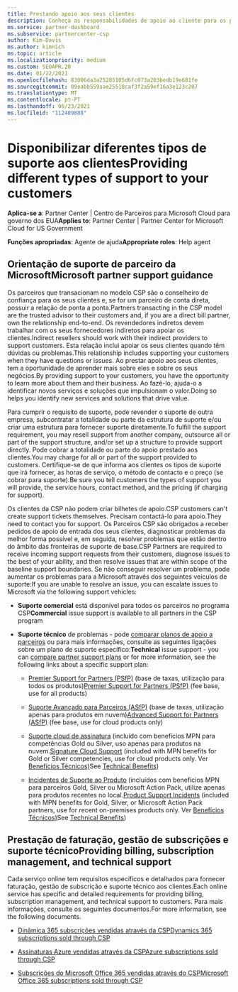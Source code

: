 ```yaml
---
title: Prestando apoio aos seus clientes
description: Conheça as responsabilidades de apoio ao cliente para os parceiros no programa CSP. Abrange o apoio à faturação, gestão de subscrições e questões técnicas.
ms.service: partner-dashboard
ms.subservice: partnercenter-csp
author: Kim-Davis
ms.author: kimnich
ms.topic: article
ms.localizationpriority: medium
ms.custom: SEOAPR.20
ms.date: 01/22/2021
ms.openlocfilehash: 83006da3a25285105d6fc073a203bedb19e681fe
ms.sourcegitcommit: 09eabb559aae25518caf3f2a59ef16a3e123c207
ms.translationtype: MT
ms.contentlocale: pt-PT
ms.lasthandoff: 06/23/2021
ms.locfileid: "112489888"
---
```

# <a name="providing-different-types-of-support-to-your-customers"></a><span data-ttu-id="3f380-104">Disponibilizar diferentes tipos de suporte aos clientes</span><span class="sxs-lookup"><span data-stu-id="3f380-104">Providing different types of support to your customers</span></span>

<span data-ttu-id="3f380-105">**Aplica-se a**: Partner Center | Centro de Parceiros para Microsoft Cloud para governo dos EUA</span><span class="sxs-lookup"><span data-stu-id="3f380-105">**Applies to**: Partner Center | Partner Center for Microsoft Cloud for US Government</span></span>

<span data-ttu-id="3f380-106">**Funções apropriadas**: Agente de ajuda</span><span class="sxs-lookup"><span data-stu-id="3f380-106">**Appropriate roles**: Help agent</span></span>

## <a name="microsoft-partner-support-guidance"></a><span data-ttu-id="3f380-107">Orientação de suporte de parceiro da Microsoft</span><span class="sxs-lookup"><span data-stu-id="3f380-107">Microsoft partner support guidance</span></span>

<span data-ttu-id="3f380-108">Os parceiros que transacionam no modelo CSP são o conselheiro de confiança para os seus clientes e, se for um parceiro de conta direta, possuir a relação de ponta a ponta.</span><span class="sxs-lookup"><span data-stu-id="3f380-108">Partners transacting in the CSP model are the trusted advisor to their customers and, if you are a direct bill partner, own the relationship end-to-end.</span></span> <span data-ttu-id="3f380-109">Os revendedores indiretos devem trabalhar com os seus fornecedores indiretos para apoiar os clientes.</span><span class="sxs-lookup"><span data-stu-id="3f380-109">Indirect resellers should work with their indirect providers to support customers.</span></span> <span data-ttu-id="3f380-110">Esta relação inclui apoiar os seus clientes quando têm dúvidas ou problemas.</span><span class="sxs-lookup"><span data-stu-id="3f380-110">This relationship includes supporting your customers when they have questions or issues.</span></span> <span data-ttu-id="3f380-111">Ao prestar apoio aos seus clientes, tem a oportunidade de aprender mais sobre eles e sobre os seus negócios.</span><span class="sxs-lookup"><span data-stu-id="3f380-111">By providing support to your customers, you have the opportunity to learn more about them and their business.</span></span> <span data-ttu-id="3f380-112">Ao fazê-lo, ajuda-o a identificar novos serviços e soluções que impulsionam o valor.</span><span class="sxs-lookup"><span data-stu-id="3f380-112">Doing so helps you identify new services and solutions that drive value.</span></span>

<span data-ttu-id="3f380-113">Para cumprir o requisito de suporte, pode revender o suporte de outra empresa, subcontratar a totalidade ou parte da estrutura de suporte e/ou criar uma estrutura para fornecer suporte diretamente.</span><span class="sxs-lookup"><span data-stu-id="3f380-113">To fulfill the support requirement, you may resell support from another company, outsource all or part of the support structure, and/or set up a structure to provide support directly.</span></span> <span data-ttu-id="3f380-114">Pode cobrar a totalidade ou parte do apoio prestado aos clientes.</span><span class="sxs-lookup"><span data-stu-id="3f380-114">You may charge for all or part of the support provided to customers.</span></span> <span data-ttu-id="3f380-115">Certifique-se de que informa aos clientes os tipos de suporte que irá fornecer, as horas de serviço, o método de contacto e o preço (se cobrar para suporte).</span><span class="sxs-lookup"><span data-stu-id="3f380-115">Be sure you tell customers the types of support you will provide, the service hours, contact method, and the pricing (if charging for support).</span></span>

<span data-ttu-id="3f380-116">Os clientes da CSP não podem criar bilhetes de apoio.</span><span class="sxs-lookup"><span data-stu-id="3f380-116">CSP customers can't create support tickets themselves.</span></span> <span data-ttu-id="3f380-117">Precisam contactá-lo para apoio.</span><span class="sxs-lookup"><span data-stu-id="3f380-117">They need to contact you for support.</span></span> <span data-ttu-id="3f380-118">Os Parceiros CSP são obrigados a receber pedidos de apoio de entrada dos seus clientes, diagnosticar problemas da melhor forma possível e, em seguida, resolver problemas que estão dentro do âmbito das fronteiras de suporte de base.</span><span class="sxs-lookup"><span data-stu-id="3f380-118">CSP Partners are required to receive incoming support requests from their customers, diagnose issues to the best of your ability, and then resolve issues that are within scope of the baseline support boundaries.</span></span> <span data-ttu-id="3f380-119">Se não conseguir resolver um problema, pode aumentar os problemas para a Microsoft através dos seguintes veículos de suporte:</span><span class="sxs-lookup"><span data-stu-id="3f380-119">If you are unable to resolve an issue, you can escalate issues to Microsoft via the following support vehicles:</span></span>

- <span data-ttu-id="3f380-120">**Suporte comercial** está disponível para todos os parceiros no programa CSP</span><span class="sxs-lookup"><span data-stu-id="3f380-120">**Commercial** issue support is available to all partners in the CSP program</span></span>

- <span data-ttu-id="3f380-121">**Suporte técnico** de problemas - pode [comparar planos de apoio a parceiros](https://partner.microsoft.com/support/partnersupport) ou para mais informações, consulte as seguintes ligações sobre um plano de suporte específico:</span><span class="sxs-lookup"><span data-stu-id="3f380-121">**Technical** issue support - you can [compare partner support plans](https://partner.microsoft.com/support/partnersupport) or for more information, see the following links  about a specific support plan:</span></span>

  - <span data-ttu-id="3f380-122">[Premier Support for Partners (PSfP)](https://partner.microsoft.com/support/microsoft-services-premier-support) (base de taxas, utilização para todos os produtos)</span><span class="sxs-lookup"><span data-stu-id="3f380-122">[Premier Support for Partners (PSfP)](https://partner.microsoft.com/support/microsoft-services-premier-support) (fee base, use for all products)</span></span>

  - <span data-ttu-id="3f380-123">[Suporte Avançado para Parceiros (ASfP)](https://partner.microsoft.com/support/advanced-cloud-support) (base de taxas, utilização apenas para produtos em nuvem)</span><span class="sxs-lookup"><span data-stu-id="3f380-123">[Advanced Support for Partners (ASfP)](https://partner.microsoft.com/support/advanced-cloud-support) (fee base, use for cloud products only)</span></span>

  - <span data-ttu-id="3f380-124">[Suporte cloud de assinatura](manage-your-partner-network-benefits.md) (incluído com benefícios MPN para competências Gold ou Silver, uso apenas para produtos na nuvem.</span><span class="sxs-lookup"><span data-stu-id="3f380-124">[Signature Cloud Support](manage-your-partner-network-benefits.md) (included with MPN benefits for Gold or Silver competencies, use for cloud products only.</span></span> <span data-ttu-id="3f380-125">Ver [Benefícios Técnicos)](mpn-benefits-technical-support.md)</span><span class="sxs-lookup"><span data-stu-id="3f380-125">See [Technical Benefits](mpn-benefits-technical-support.md))</span></span>

  - <span data-ttu-id="3f380-126">[Incidentes de Suporte ao Produto](manage-your-partner-network-benefits.md) (incluídos com benefícios MPN para parceiros Gold, Silver ou Microsoft Action Pack, utilize apenas para produtos recentes no local.</span><span class="sxs-lookup"><span data-stu-id="3f380-126">[Product Support Incidents](manage-your-partner-network-benefits.md) (included with MPN benefits for Gold, Silver, or Microsoft Action Pack partners, use for recent on-premises products only.</span></span> <span data-ttu-id="3f380-127">Ver [Benefícios Técnicos)](mpn-benefits-technical-support.md)</span><span class="sxs-lookup"><span data-stu-id="3f380-127">See [Technical Benefits](mpn-benefits-technical-support.md))</span></span>

## <a name="providing-billing-subscription-management-and-technical-support"></a><span data-ttu-id="3f380-128">Prestação de faturação, gestão de subscrições e suporte técnico</span><span class="sxs-lookup"><span data-stu-id="3f380-128">Providing billing, subscription management, and technical support</span></span> 

<span data-ttu-id="3f380-129">Cada serviço online tem requisitos específicos e detalhados para fornecer faturação, gestão de subscrição e suporte técnico aos clientes.</span><span class="sxs-lookup"><span data-stu-id="3f380-129">Each online service has specific and detailed requirements for providing billing, subscription management, and technical support to customers.</span></span> <span data-ttu-id="3f380-130">Para mais informações, consulte os seguintes documentos.</span><span class="sxs-lookup"><span data-stu-id="3f380-130">For more information, see the following documents.</span></span>

- [<span data-ttu-id="3f380-131">Dinâmica 365 subscrições vendidas através da CSP</span><span class="sxs-lookup"><span data-stu-id="3f380-131">Dynamics 365 subscriptions sold through CSP</span></span>](https://www.microsoftpartnercommunity.com/t5/CSP/Microsoft-Partner-Support-Guidance/m-p/5262#M30)

- [<span data-ttu-id="3f380-132">Assinaturas Azure vendidas através da CSP</span><span class="sxs-lookup"><span data-stu-id="3f380-132">Azure subscriptions sold through CSP</span></span>](https://www.microsoftpartnercommunity.com/t5/CSP/Microsoft-Partner-Support-Guidance/m-p/5263#M31)

- [<span data-ttu-id="3f380-133">Subscrições do Microsoft Office 365 vendidas através do CSP</span><span class="sxs-lookup"><span data-stu-id="3f380-133">Microsoft Office 365 subscriptions sold through CSP</span></span>](https://www.microsoftpartnercommunity.com/t5/CSP/Microsoft-Partner-Support-Guidance/m-p/5264#M32)
